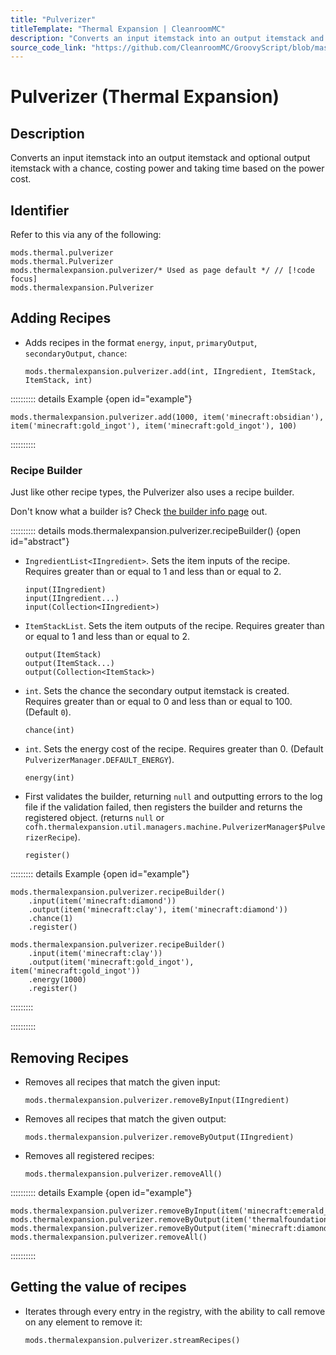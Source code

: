 ```yaml
---
title: "Pulverizer"
titleTemplate: "Thermal Expansion | CleanroomMC"
description: "Converts an input itemstack into an output itemstack and optional output itemstack with a chance, costing power and taking time based on the power cost."
source_code_link: "https://github.com/CleanroomMC/GroovyScript/blob/master/src/main/java/com/cleanroommc/groovyscript/compat/mods/thermalexpansion/machine/Pulverizer.java"
---
```


# Pulverizer (Thermal Expansion)

## Description

Converts an input itemstack into an output itemstack and optional output itemstack with a chance, costing power and taking time based on the power cost.

## Identifier

Refer to this via any of the following:

```groovy:no-line-numbers {3}
mods.thermal.pulverizer
mods.thermal.Pulverizer
mods.thermalexpansion.pulverizer/* Used as page default */ // [!code focus]
mods.thermalexpansion.Pulverizer
```


## Adding Recipes

- Adds recipes in the format `energy`, `input`, `primaryOutput`, `secondaryOutput`, `chance`:

    ```groovy:no-line-numbers
    mods.thermalexpansion.pulverizer.add(int, IIngredient, ItemStack, ItemStack, int)
    ```

:::::::::: details Example {open id="example"}
```groovy:no-line-numbers
mods.thermalexpansion.pulverizer.add(1000, item('minecraft:obsidian'), item('minecraft:gold_ingot'), item('minecraft:gold_ingot'), 100)
```

::::::::::

### Recipe Builder

Just like other recipe types, the Pulverizer also uses a recipe builder.

Don't know what a builder is? Check [the builder info page](../../groovy/builder.md) out.

:::::::::: details mods.thermalexpansion.pulverizer.recipeBuilder() {open id="abstract"}
- `IngredientList<IIngredient>`. Sets the item inputs of the recipe. Requires greater than or equal to 1 and less than or equal to 2.

    ```groovy:no-line-numbers
    input(IIngredient)
    input(IIngredient...)
    input(Collection<IIngredient>)
    ```

- `ItemStackList`. Sets the item outputs of the recipe. Requires greater than or equal to 1 and less than or equal to 2.

    ```groovy:no-line-numbers
    output(ItemStack)
    output(ItemStack...)
    output(Collection<ItemStack>)
    ```

- `int`. Sets the chance the secondary output itemstack is created. Requires greater than or equal to 0 and less than or equal to 100. (Default `0`).

    ```groovy:no-line-numbers
    chance(int)
    ```

- `int`. Sets the energy cost of the recipe. Requires greater than 0. (Default `PulverizerManager.DEFAULT_ENERGY`).

    ```groovy:no-line-numbers
    energy(int)
    ```

- First validates the builder, returning `null` and outputting errors to the log file if the validation failed, then registers the builder and returns the registered object. (returns `null` or `cofh.thermalexpansion.util.managers.machine.PulverizerManager$PulverizerRecipe`).

    ```groovy:no-line-numbers
    register()
    ```

::::::::: details Example {open id="example"}
```groovy:no-line-numbers
mods.thermalexpansion.pulverizer.recipeBuilder()
    .input(item('minecraft:diamond'))
    .output(item('minecraft:clay'), item('minecraft:diamond'))
    .chance(1)
    .register()

mods.thermalexpansion.pulverizer.recipeBuilder()
    .input(item('minecraft:clay'))
    .output(item('minecraft:gold_ingot'), item('minecraft:gold_ingot'))
    .energy(1000)
    .register()
```

:::::::::

::::::::::

## Removing Recipes

- Removes all recipes that match the given input:

    ```groovy:no-line-numbers
    mods.thermalexpansion.pulverizer.removeByInput(IIngredient)
    ```

- Removes all recipes that match the given output:

    ```groovy:no-line-numbers
    mods.thermalexpansion.pulverizer.removeByOutput(IIngredient)
    ```

- Removes all registered recipes:

    ```groovy:no-line-numbers
    mods.thermalexpansion.pulverizer.removeAll()
    ```

:::::::::: details Example {open id="example"}
```groovy:no-line-numbers
mods.thermalexpansion.pulverizer.removeByInput(item('minecraft:emerald_ore'))
mods.thermalexpansion.pulverizer.removeByOutput(item('thermalfoundation:material:772'))
mods.thermalexpansion.pulverizer.removeByOutput(item('minecraft:diamond'))
mods.thermalexpansion.pulverizer.removeAll()
```

::::::::::

## Getting the value of recipes

- Iterates through every entry in the registry, with the ability to call remove on any element to remove it:

    ```groovy:no-line-numbers
    mods.thermalexpansion.pulverizer.streamRecipes()
    ```
